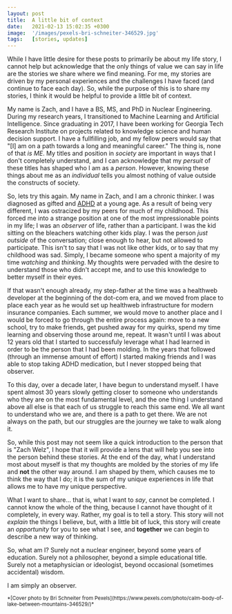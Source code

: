 ```yaml
---
layout: post
title:  A little bit of context
date:   2021-02-13 15:02:35 +0300
image:  '/images/pexels-bri-schneiter-346529.jpg'
tags:   [stories, updates]
---
```


While I have little desire for these posts to primarily be about my life story, I cannot help but acknowledge that the only things of value we can say in life are the stories we share where we find meaning. For me, my stories are driven by my personal experiences and the challenges I have faced (and continue to face each day). So, while the purpose of this is to share my stories, I think it would be helpful to provide a little bit of context. 

My name is Zach, and I have a BS, MS, and PhD in Nuclear Engineering. During my research years, I transitioned to Machine Learning and Artificial Intelligence. Since graduating in 2017, I have been working for Georgia Tech Research Institute on projects related to knowledge science and human decision support. I have a fullfilling job, and my fellow peers would say that "[I] am on a path towards a long and meaningful career." The thing is, none of that *is ME*. My titles and position in *society* are important in ways that I don't completely understand, and I can acknowledge that my *persuit* of these titles has shaped who I am as a *person*. However, knowing these things about me as an *individual* tells you almost nothing of value outside the constructs of society. 

So, lets try this again. My name in Zach, and I am a chronic thinker. I was diagnosed as gifted and [ADHD](https://www.cdc.gov/ncbddd/adhd/facts.html) at a young age. As a result of being very different, I was ostracized by my peers for much of my childhood. This forced me into a strange position at one of the most impressionable points in my life; I was an *observer* of life, rather than a participant. I was the kid sitting on the bleachers watching other kids play. I was the person *just outside* of the conversation; close enough to hear, but not allowed to participate. This isn't to say that I was not like other kids, or to say that my childhood was sad. Simply, I became someone who spent a majority of my time *watching* and *thinking*. My thoughts were pervaded with the desire to understand those who didn't accept me, and to use this knowledge to better myself in their eyes. 

If that wasn't enough already, my step-father at the time was a healthweb developer at the beginning of the dot-com era, and we moved from place to place each year as he would set up healthweb infrastructure for modern insurance companies. Each summer, we would move to another place and I would be forced to go through the entire process again: move to a new school, try to make friends, get pushed away for my quirks, spend my time learning and observing those around me, repeat. It wasn't until I was about 12 years old that I started to successfuly leverage what I had learned in order to be the person that I had been molding. In the years that followed (through an immense amount of effort) I started making friends and I was able to stop taking ADHD medication, but I never stopped being that observer. 

To this day, over a decade later, I have begun to understand myself. I have spent almost 30 years slowly getting closer to someone who understands who they are on the most fundamental level, and the one thing I understand above all else is that each of us struggle to reach this same end. We all want to understand who we are, and there is a path to get there. We are not always on the path, but our struggles are the journey we take to walk along it. 

So, while this post may not seem like a quick introduction to the person that is "Zach Welz", I hope that it will provide a lens that will help you see into the person behind these stories. At the end of the day, what I understand most about myself is that my thoughts are molded by the stories of my life and __not__ the other way around. I am shaped by them, which causes me to think the way that I do; it is the sum of my unique experiences in life that allows me to have my unique perspective. 

What I want to share... that is, what I want to *say*, cannot be completed. I cannot know the whole of the thing, because I cannot have thought of it completely, in every way. Rather, my goal is to tell a story. This story will not *explain* the things I believe, but, with a little bit of luck, this story will create an *opportunity* for you to see what I see, and __together__ we can begin to describe a new way of thinking. 

So, what am I? Surely not a nuclear engineer, beyond some years of education. Surely not a philosopher, beyond a simple educational title. Surely not a metaphysician or ideologist, beyond occasional (sometimes accidental) wisdom. 

I am simply an observer.  




<sub>
*[Cover photo by Bri Schneiter from Pexels](https://www.pexels.com/photo/calm-body-of-lake-between-mountains-346529/)*
</sub>


